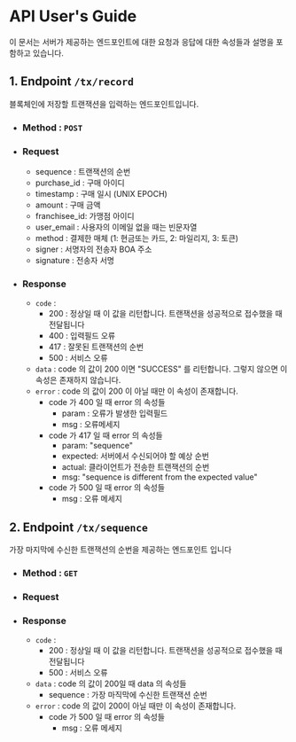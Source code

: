 # API User's Guide

이 문서는 서버가 제공하는 엔드포인트에 대한 요청과 응답에 대한 속성들과 설명을 포함하고 있습니다.

## 1. Endpoint `/tx/record`
블록체인에 저장할 트랜잭션을 입력하는 엔드포인트입니다.

- ### Method : `POST`  

- ### Request
  - sequence : 트랜잭션의 순번
  - purchase_id : 구매 아이디
  - timestamp : 구매 일시 (UNIX EPOCH)
  - amount : 구매 금액 
  - franchisee_id: 가맹점 아이디
  - user_email : 사용자의 이메일 없을 때는 빈문자열
  - method	: 결제한 매체 (1: 현금또는 카드, 2: 마일리지, 3: 토큰)
  - signer : 서명자의 전송자 BOA 주소
  - signature : 전송자 서명  

- ### Response
  - `code` : 
    - 200 : 정상일 때 이 값을 리턴합니다. 트랜잭션을 성공적으로 접수했을 때 전달됩니다
    - 400 : 입력필드 오류
    - 417 : 잘못된 트랜잭션의 순번
    - 500 : 서비스 오류
  - `data` : code 의 값이 200 이면 "SUCCESS" 를 리턴합니다. 그렇지 않으면 이 속성은 존재하지 않습니다.
  - `error` : code 의 값이 200 이 아닐 때만 이 속성이 존재합니다. 
    - code 가 400 일 때 error 의 속성들
      - param : 오류가 발생한 입력필드
      - msg : 오류메세지
    - code 가 417 일 때 error 의 속성들
      - param: "sequence"
      - expected: 서버에서 수신되어야 할 예상 순번
      - actual: 클라이언트가 전송한 트랜잭션의 순번
      - msg: "sequence is different from the expected value"
    - code 가 500 일 때 error 의 속성들
      - msg : 오류 메세지

## 2. Endpoint `/tx/sequence`
가장 마지막에 수신한 트랜잭션의 순번을 제공하는 엔드포인트 입니다

- ### Method : `GET`

- ### Request

- ### Response
  - `code` :
    - 200 : 정상일 때 이 값을 리턴합니다. 트랜잭션을 성공적으로 접수했을 때 전달됩니다
    - 500 : 서비스 오류
  - `data` : code 의 값이 200일 때 data 의 속성들
    - sequence : 가장 마직막에 수신한 트랜잭션 순번
  - `error` : code 의 값이 200이 아닐 때만 이 속성이 존재합니다.
    - code 가 500 일 때  error 의 속성들
        - msg : 오류 메세지
